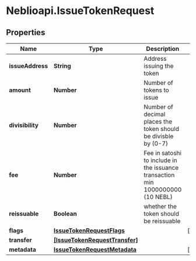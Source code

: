 # Neblioapi.IssueTokenRequest

## Properties
Name | Type | Description | Notes
------------ | ------------- | ------------- | -------------
**issueAddress** | **String** | Address issuing the token | 
**amount** | **Number** | Number of tokens to issue | 
**divisibility** | **Number** | Number of decimal places the token should be divisble by (0-7) | 
**fee** | **Number** | Fee in satoshi to include in the issuance transaction min 1000000000 (10 NEBL) | 
**reissuable** | **Boolean** | whether the token should be reissuable | 
**flags** | [**IssueTokenRequestFlags**](IssueTokenRequestFlags.md) |  | [optional] 
**transfer** | [**[IssueTokenRequestTransfer]**](IssueTokenRequestTransfer.md) |  | 
**metadata** | [**IssueTokenRequestMetadata**](IssueTokenRequestMetadata.md) |  | [optional] 


